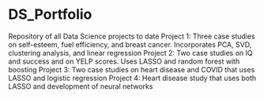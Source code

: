 # DS_Portfolio
Repository of all Data Science projects to date
Project 1: Three case studies on self-esteem, fuel efficiency, and breast cancer. Incorporates PCA, SVD, clustering analysis, and linear regression
Project 2: Two case studies on IQ and success and on YELP scores. Uses LASSO and random forest with boosting
Project 3: Two case studies on heart disease and COVID that uses LASSO and logistic regression
Project 4: Heart disease study that uses both LASSO and development of neural networks
